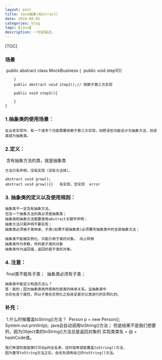 ```yaml
---
layout: post
title: Java抽象(Abstract)
date: 2018-08-02
categories: blog
tags: [java]
description: 一句话描述。
---
```


[TOC]

### 场景
​	public abstract class MockBusiness {
​	    public void step1(){
​	

	    }
	    public abstract void step2();// 依赖于第三方实现
	
	    public void step3(){
	
	    }
	}

### 1.抽象类的使用场景：  

	在业务实现中，有一个或多个功能需要依赖于第三方实现，则把该些功能设计为抽象方法，则该类就为抽象类。

### 2.定义：
​	含有抽象方法的类，就是抽象类

  	方法只有声明，没有实现（没有方法体）。

	abstract void grow();
	abstract void grow(){}   有实现，空实现  error 

### 3. 抽象类的定义以及使用规则：
	抽象类不一定含有抽象方法。
	包含一个抽象方法的类必须是抽象类；
	抽象类和抽象方法都要使用abstract关键字声明；
	抽象方法只需声明不要实现；
	抽象类必须被子类继承，子类(如果不是抽象类)必须覆写抽象类中的全部抽象方法；
	
	抽象类不能被实例化，只能引用子类的对象。 向上转换
	抽象类作为参数，传的是子类的对象  
	抽象类作为返回值，返回的是子类的对象。

### 4. 注意：
​	final类不能有子类；
​	抽象类必须有子类；
​	

	抽象类中能定义构造方法么？
	答：能的；因为抽象类依然使用的是类的继承关系，且抽象类中
	也存在各个属性，所以子类在实例化之前肯定是对父类进行的实例化的。

### 补充：
​	1.什么时候覆盖toString()方法？
​	 Person p = new Person();
​	 System.out.println(p);
​	java会自动调用toString()方法；
​	但是结果不是我们想要的，因为Object类的toString()方法总是返回对象的
​	实现类类名 + @ + hashCode值。
​	

	我们希望的是能够打印出p的全名来，这时就希望能覆盖toString()方法，
	因为重写toString方法之后，会优先调用自己的toString()方法。
